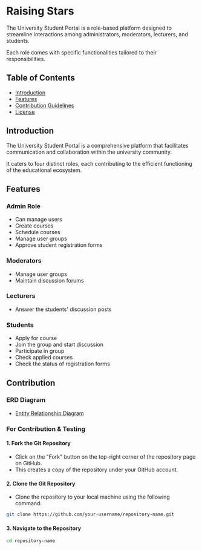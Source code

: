 # Raising Stars

The University Student Portal is a role-based platform designed to streamline interactions among administrators, moderators, lecturers, and students. 

Each role comes with specific functionalities tailored to their responsibilities.

## Table of Contents

- [Introduction](#introduction)
- [Features](#features)
- [Contribution Guidelines](#contribution)
- [License](#license)

## Introduction
The University Student Portal is a comprehensive platform that facilitates communication and collaboration within the university community. 

It caters to four distinct roles, each contributing to the efficient functioning of the educational ecosystem.

## Features

### Admin Role
- Can manage users
- Create courses
- Schedule courses
- Manage user groups
- Approve student registration forms

### Moderators
- Manage user groups
- Maintain discussion forums

### Lecturers
- Answer the students' discussion posts

### Students
- Apply for course
- Join the group and start discussion
- Participate in group
- Check applied courses
- Check the status of registration forms

## Contribution

### ERD Diagram
- [Entity Relationship Diagram](https://lucid.app/lucidchart/7457bcbb-386b-44af-bbc4-3355107c634d/edit?invitationId=inv_8eefb750-5638-4bd0-b3f8-00613ea13638&page=0_0#)

### For Contribution & Testing

#### 1. Fork the Git Repository

- Click on the "Fork" button on the top-right corner of the repository page on GitHub.
- This creates a copy of the repository under your GitHub account.

#### 2. Clone the Git Repository

- Clone the repository to your local machine using the following command:

```bash
git clone https://github.com/your-username/repository-name.git
```

#### 3. Navigate to the Repository

```bash
cd repository-name
```

